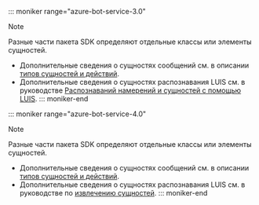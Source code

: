 ::: moniker range="azure-bot-service-3.0"
> [!NOTE]
> Разные части пакета SDK определяют отдельные классы или элементы сущностей.
> - Дополнительные сведения о сущностях сообщений см. в описании [типов сущностей и действий](https://docs.microsoft.com/en-us/azure/bot-service/bot-service-activities-entities?view=azure-bot-service-4.0).
> - Дополнительные сведения о сущностях распознавания LUIS см. в руководстве [Распознаваний намерений и сущностей с помощью LUIS](../nodejs/bot-builder-nodejs-recognize-intent-luis.md).
::: moniker-end

::: moniker range="azure-bot-service-4.0"
> [!NOTE]
> Разные части пакета SDK определяют отдельные классы или элементы сущностей.
> - Дополнительные сведения о сущностях сообщений см. в описании [типов сущностей и действий](https://docs.microsoft.com/en-us/azure/bot-service/bot-service-activities-entities?view=azure-bot-service-4.0).
> - Дополнительные сведения о сущностях распознавания LUIS см. в руководстве по [извлечению сущностей](../v4sdk/bot-builder-howto-v4-luis.md).
::: moniker-end
